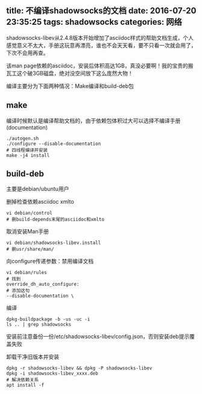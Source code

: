 title: 不编译shadowsocks的文档
date: 2016-07-20 23:35:25
tags: shadowsocks
categories: 网络
---
shadowsocks-libev从2.4.8版本开始增加了asciidoc样式的帮助文档生成，个人感觉意义不太大，手册这玩意再漂亮，谁也不会天天看，要不只看一次就会用了，下次不会用再查。
<!-- more -->
该man page依赖的asciidoc，安装后体积高达1GB，真没必要啊！我的宝贵的搬瓦工这个破3GB磁盘，绝对没空间放下这么庞然大物！

编译主要分为下面两种情况：Make编译和build-deb包

## make

编译时候默认是编译帮助文档的，由于依赖包体积过大可以选择不编译手册(documentation)

	./autogen.sh
	./configure --disable-documentation
	# 四线程编译并安装
	make -j4 install

## build-deb

主要是debian/ubuntu用户

删掉检查依赖asciidoc xmlto

	vi debian/control
	# 删build-depends末尾的asciidoc和xmlto

取消安装Man手册

	vi debian/shadowsocks-libev.install
	# 删usr/share/man/

向configure传递参数：禁用编译文档

	vi debian/rules
	# 找到
	override_dh_auto_configure:
	# 添加这句
	--disable-documentation \

编译

	dpkg-buildpackage -b -us -uc -i
	ls .. | grep shadowsocks

安装前注意备份一份/etc/shadowsocks-libev/config.json，否则安装deb提示覆盖失败

卸载干净旧版本并安装

	dpkg -r shadowsocks-libev && dpkg -P shadowsocks-libev
	dpkg -i shadowsocks-libev_xxxx.deb
	# 解决依赖关系
	apt install -f

